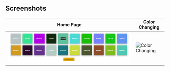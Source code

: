 ## Screenshots

| Home Page | Color Changing |
|-----------|-----------------|
| ![Home Page](https://raw.githubusercontent.com/CodeBreaker200/calc/main/Color.PNG) | ![Color Changing](/path/to/color-changing.png) |
